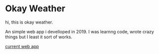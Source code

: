 # Okay Weather

hi, this is okay weather. 

An simple web app i develloped in 2019. 
I was learnng code, wrote crazy things 
but I least it sort of works. 

[current web app](https://roberrini.com/apps/okayweather/index.html)
